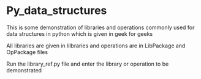 # Py_data_structures
This is some demonstration of libraries and operations commonly used for data structures in python which is given in geek for geeks

All libraries are given in lilbraries and operations are in LibPackage and OpPackage files

Run the library_ref.py file and enter the library or operation to be demonstrated
